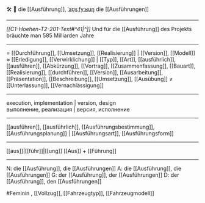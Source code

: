 🛠️ 🔴 die [[Ausführung]], [ˈaʊ̯sˌfyːʁʊŋ](https://youglish.com/pronounce/Ausführung/german)
die [[Ausführungen]]

---
*[[C1-Hoehen-T2-201-Text#^41|^]]* Und für die [[Ausführung]] des Projekts bräuchte man 585 Milliarden Jahre

---
= [[Durchführung]], [[Umsetzung]], [[Realisierung]] | [[Version]], [[Modell]]
≈ [[Erledigung]], [[Verwirklichung]] | [[Typ]], [[Art]], [[ausführlich]], [[ausführen]], [[Abkürzung]], [[Vortrag]], [[Zusammenfassung]], [[Bauart]], [[Realisierung]], [[durchführen]], [[Version]], [[Ausarbeitung]], [[Präsentation]], [[Beschreibung]], [[Umsetzung]], [[Ausübung]]
≠ [[Unterlassung]], [[Vernachlässigung]]

---
execution, implementation | version, design  
выполнение, реализация | версия, исполнение

---
[[ausführen]], [[ausführlich]], [[Ausführungsbestimmung]], [[Ausführungsplanung]] | [[Ausführungsart]], [[Ausführungsform]]

---
[[aus]]|[[führ]]|[[ung]]
[[Aus]] + [[Führung]]


---
N: die [[Ausführung]], die [[Ausführungen]]
A: die [[Ausführung]], die [[Ausführungen]]
G: der [[Ausführung]], der [[Ausführungen]]
D: der [[Ausführung]], den [[Ausführungen]]

#Feminin , [[Vollzug]], [[Fahrzeugtyp]], [[Fahrzeugmodell]]
